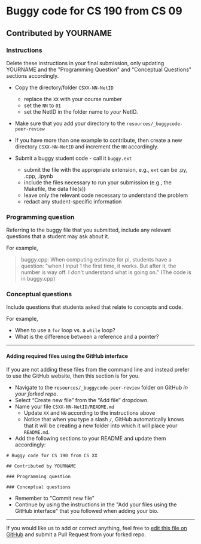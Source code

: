 # Buggy code for CS 190 from CS 09

## Contributed by YOURNAME

### Instructions
Delete these instructions in your final submission, only updating YOURNAME and the "Programming Question" and "Conceptual Questions" sections accordingly.

* Copy the directory/folder `CSXX-NN-NetID`
   * replace the `XX` with your course number
   * set the `NN` to `01`
   * set the NetID in the folder name to _your_ NetID.
* Make sure that you add your directory to the `resources/_buggycode-peer-review`
* If you have more than one example to contribute, then create a new directory `CSXX-NN-NetID` and increment the `NN` accordingly.

* Submit a buggy student code - call it `buggy.ext`
  * submit the file with the appropriate extension, e.g., `ext` can be .py, .cpp, .ipynb
  * include the files necessary to run your submission (e.g., the Makefile, the data file(s))
  * leave only the relevant code necessary to understand the problem
  * redact any student-specific information

### Programming question

Referring to the buggy file that you submitted, include any relevant questions that a student may ask about it. 

For example,
 >   buggy.cpp: When computing estimate for pi, students have a question: "when I input 1 the first time, it works. But after it, the number is way off. I don't understand what is going on." (The code is in buggy.cpp)

### Conceptual questions

Include questions that students asked that relate to concepts and code.

For example, 
*  When to use a `for` loop vs. a `while` loop?
*  What is the difference between a reference and a pointer?

-----

#### Adding required files using the GitHub interface 

If you are not adding these files from the command line and instead prefer to use the GitHub website, then this section is for you.
* Navigate to the `resources/_buggycode-peer-review` folder on GitHub _in your forked repo_.
* Select “Create new file” from the “Add file” dropdown.
* Name your file `CSXX-NN-NetID/README.md`
  * Update `XX` and `NN` according to the instructions above
  * Notice that when you type a slash `/`, GitHub automatically knows that it will be creating a new folder into which it will place your `README.md`.
* Add the following sections to your README and update them accordingly:
```
# Buggy code for CS 190 from CS XX

## Contributed by YOURNAME

### Programming question

### Conceptual questions
```
* Remember to "Commit new file"
* Continue by using the instructions in the "Add your files using the GitHub interface" that you followed when adding your bio.


-----

If you would like us to add or correct anything, feel free to [edit this file on GitHub](https://github.com/ucsb-teaching-cs/w21/edit/master/resources/buggycode-peer-review/csXX-NN-NetID/README.md) and submit a Pull Request from your forked repo.


